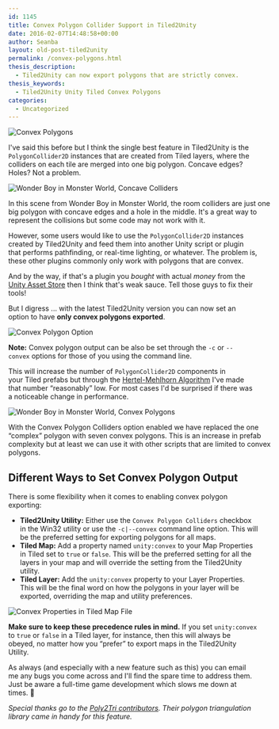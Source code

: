 ```yaml
---
id: 1145
title: Convex Polygon Collider Support in Tiled2Unity
date: 2016-02-07T14:48:58+00:00
author: Seanba
layout: old-post-tiled2unity
permalink: /convex-polygons.html
thesis_description:
  - Tiled2Unity can now export polygons that are strictly convex.
thesis_keywords:
  - Tiled2Unity Unity Tiled Convex Polygons
categories:
  - Uncategorized
---
```

<img class="alignnone size-full wp-image-1150" src="/assets/wp-content/uploads/2016/02/convex-polygons.png" alt="Convex Polygons" width="640" height="178" srcset="/assets/wp-content/uploads/2016/02/convex-polygons.png 640w, /assets/wp-content/uploads/2016/02/convex-polygons-300x83.png 300w" sizes="(max-width: 640px) 100vw, 640px" />

I've said this before but I think the single best feature in Tiled2Unity is the `PolygonCollider2D` instances that are created from Tiled layers, where the colliders on each tile are merged into one big polygon. Concave edges? Holes? Not a problem.

<div id="attachment_1154" style="width: 535px" class="wp-caption alignnone">
  <img class="size-full wp-image-1154" src="/assets/wp-content/uploads/2016/02/wbml-concave-holes.png" alt="Wonder Boy in Monster World, Concave Colliders" width="525" height="333" srcset="/assets/wp-content/uploads/2016/02/wbml-concave-holes.png 525w, /assets/wp-content/uploads/2016/02/wbml-concave-holes-300x190.png 300w" sizes="(max-width: 525px) 100vw, 525px" />
  
  <p class="wp-caption-text">
    In this scene from Wonder Boy in Monster World, the room colliders are just one big polygon with concave edges and a hole in the middle. It's a great way to represent the collisions but some code may not work with it.
  </p>
</div>

However, some users would like to use the `PolygonCollider2D` instances created by Tiled2Unity and feed them into another Unity script or plugin that performs pathfinding, or real-time lighting, or whatever. The problem is, these other plugins commonly only work with polygons that are convex.

And by the way, if that's a plugin you _bought_ with actual _money_ from the [Unity Asset Store](https://www.assetstore.unity3d.com/) then I think that's weak sauce. Tell those guys to fix their tools!

But I digress ... with the latest Tiled2Unity version you can now set an option to have **only convex polygons exported**.

<img class="alignnone size-full wp-image-1157" src="/assets/wp-content/uploads/2016/02/t2u-convex-checkbox.png" alt="Convex Polygon Option" width="572" height="104" srcset="/assets/wp-content/uploads/2016/02/t2u-convex-checkbox.png 572w, /assets/wp-content/uploads/2016/02/t2u-convex-checkbox-300x55.png 300w" sizes="(max-width: 572px) 100vw, 572px" />

**Note:** Convex polygon output can be also be set through the `-c` or `--convex` options for those of you using the command line.

This will increase the number of `PolygonCollider2D` components in your Tiled prefabs but through the [Hertel-Mehlhorn Algorithm](https://www8.cs.umu.se/kurser/TDBA77/VT06/algorithms/BOOK/BOOK5/NODE194.HTM) I've made that number &#8220;reasonably&#8221; low. For most cases I'd be surprised if there was a noticeable change in performance.

<div id="attachment_1158" style="width: 535px" class="wp-caption alignnone">
  <img class="size-full wp-image-1158" src="/assets/wp-content/uploads/2016/02/wbml-convex.png" alt="Wonder Boy in Monster World, Convex Polygons" width="525" height="333" srcset="/assets/wp-content/uploads/2016/02/wbml-convex.png 525w, /assets/wp-content/uploads/2016/02/wbml-convex-300x190.png 300w" sizes="(max-width: 525px) 100vw, 525px" />
  
  <p class="wp-caption-text">
    With the Convex Polygon Colliders option enabled we have replaced the one &#8220;complex&#8221; polygon with seven convex polygons. This is an increase in prefab complexity but at least we can use it with other scripts that are limited to convex polygons.
  </p>
</div>

## Different Ways to Set Convex Polygon Output

There is some flexibility when it comes to enabling convex polygon exporting:

  * **Tiled2Unity Utility:** Either use the `Convex Polygon Colliders` checkbox in the Win32 utility or use the `-c|--convex` command line option. This will be the preferred setting for exporting polygons for all maps.
  * **Tiled Map:** Add a property named `unity:convex` to your Map Properties in Tiled set to `true` or `false`. This will be the preferred setting for all the layers in your map and will override the setting from the Tiled2Unity utility.
  * **Tiled Layer:** Add the `unity:convex` property to your Layer Properties. This will be the final word on how the polygons in your layer will be exported, overriding the map and utility preferences.

<img class="alignnone size-full wp-image-1160" src="/assets/wp-content/uploads/2016/02/tiled-convex-properties.png" alt="Convex Properties in Tiled Map File" width="555" height="398" srcset="/assets/wp-content/uploads/2016/02/tiled-convex-properties.png 555w, /assets/wp-content/uploads/2016/02/tiled-convex-properties-300x215.png 300w" sizes="(max-width: 555px) 100vw, 555px" />

**Make sure to keep these precedence rules in mind.** If you set `unity:convex` to `true` or `false` in a Tiled layer, for instance, then this will always be obeyed, no matter how you &#8220;prefer&#8221; to export maps in the Tiled2Unity Utility.

As always (and especially with a new feature such as this) you can email me any bugs you come across and I'll find the spare time to address them. Just be aware a full-time game development which slows me down at times. 🙂

_Special thanks go to the [Poly2Tri contributors](https://github.com/zzzzrrr/poly2tri). Their polygon triangulation library came in handy for this feature._